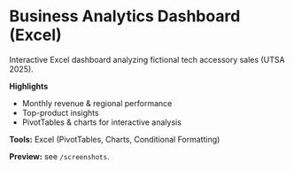 # Business Analytics Dashboard (Excel)
Interactive Excel dashboard analyzing fictional tech accessory sales (UTSA 2025).

**Highlights**
- Monthly revenue & regional performance
- Top-product insights
- PivotTables & charts for interactive analysis

**Tools:** Excel (PivotTables, Charts, Conditional Formatting)

**Preview:** see `/screenshots`.

